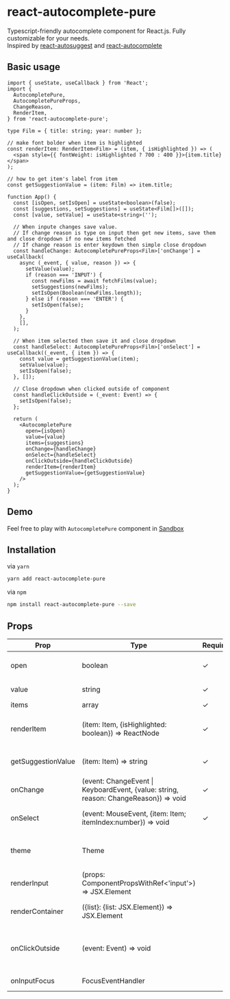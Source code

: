 # react-autocomplete-pure

Typescript-friendly autocomplete component for React.js. Fully customizable for your needs.<br />Inspired by [react-autosuggest](https://github.com/moroshko/react-autosuggest) and [react-autocomplete](https://github.com/reactjs/react-autocomplete)

## Basic usage

```tsx
import { useState, useCallback } from 'React';
import {
  AutocompletePure,
  AutocompletePureProps,
  ChangeReason,
  RenderItem,
} from 'react-autocomplete-pure';

type Film = { title: string; year: number };

// make font bolder when item is highlighted
const renderItem: RenderItem<Film> = (item, { isHighlighted }) => (
  <span style={{ fontWeight: isHighlighted ? 700 : 400 }}>{item.title}</span>
);

// how to get item's label from item
const getSuggestionValue = (item: Film) => item.title;

function App() {
  const [isOpen, setIsOpen] = useState<boolean>(false);
  const [suggestions, setSuggestions] = useState<Film[]>([]);
  const [value, setValue] = useState<string>('');

  // When inpute changes save value.
  // If change reason is type on input then get new items, save them and close dropdown if no new items fetched
  // If change reason is enter keydown then simple close dropdown
  const handleChange: AutocompletePureProps<Film>['onChange'] = useCallback(
    async (_event, { value, reason }) => {
      setValue(value);
      if (reason === 'INPUT') {
        const newFilms = await fetchFilms(value);
        setSuggestions(newFilms);
        setIsOpen(Boolean(newFilms.length));
      } else if (reason === 'ENTER') {
        setIsOpen(false);
      }
    },
    [],
  );

  // When item selected then save it and close dropdown
  const handleSelect: AutocompletePureProps<Film>['onSelect'] = useCallback((_event, { item }) => {
    const value = getSuggestionValue(item);
    setValue(value);
    setIsOpen(false);
  }, []);

  // Close dropdown when clicked outside of component
  const handleClickOutside = (_event: Event) => {
    setIsOpen(false);
  };

  return (
    <AutocompletePure
      open={isOpen}
      value={value}
      items={suggestions}
      onChange={handleChange}
      onSelect={handleSelect}
      onClickOutside={handleClickOutside}
      renderItem={renderItem}
      getSuggestionValue={getSuggestionValue}
    />
  );
}
```

## Demo

Feel free to play with `AutocompletePure` component in [Sandbox](https://codesandbox.io/s/vibrant-field-mmrow)

## Installation

via `yarn`

```sh
yarn add react-autocomplete-pure
```

via `npm`

```sh
npm install react-autocomplete-pure --save
```

## Props

| Prop               | Type                                                                                                                     | Required | Description                                                                            |
| ------------------ | ------------------------------------------------------------------------------------------------------------------------ | -------- | -------------------------------------------------------------------------------------- |
| open               | boolean                                                                                                                  | ✓        | Control the dropdown show state                                                        |
| value              | string                                                                                                                   | ✓        | The value of the autocomplete                                                          |
| items              | array                                                                                                                    | ✓        | Array of options                                                                       |
| renderItem         | (item: Item, {isHighlighted: boolean}) => ReactNode                                                                      | ✓        | Invokes for each entry in `items` to tell how to render each item in list.             |
| getSuggestionValue | (item: Item) => string                                                                                                   | ✓        | Invokes to get new `value` when using keyboard events                                  |
| onChange           | (event: ChangeEvent<HTMLInputElement> \| KeyboardEvent<HTMLInputElement>, {value: string, reason: ChangeReason}) => void | ✓        | Callback fired when the value changes                                                  |
| onSelect           | (event: MouseEvent<HTMLLIElement>, {item: Item; itemIndex:number}) => void                                               | ✓        | Callback fired when clicked on item in item list                                       |
| theme              | Theme                                                                                                                    |          | Uses to pass classNames to AutocompletePure's components                               |
| renderInput        | (props: ComponentPropsWithRef<'input'>) => JSX.Element                                                                   |          | Invokes to generate `input` element                                                    |
| renderContainer    | ({list}: {list: JSX.Element}) => JSX.Element                                                                             |          | Invokes to generate new element with `list` component                                  |
| onClickOutside     | (event: Event) => void                                                                                                   |          | Invokes when clicking outside of component. Can use to change `open` state in callback |
| onInputFocus       | FocusEventHandler<HTMLInputElement>                                                                                      |          | Invokes when `input` has focus                                                         |
